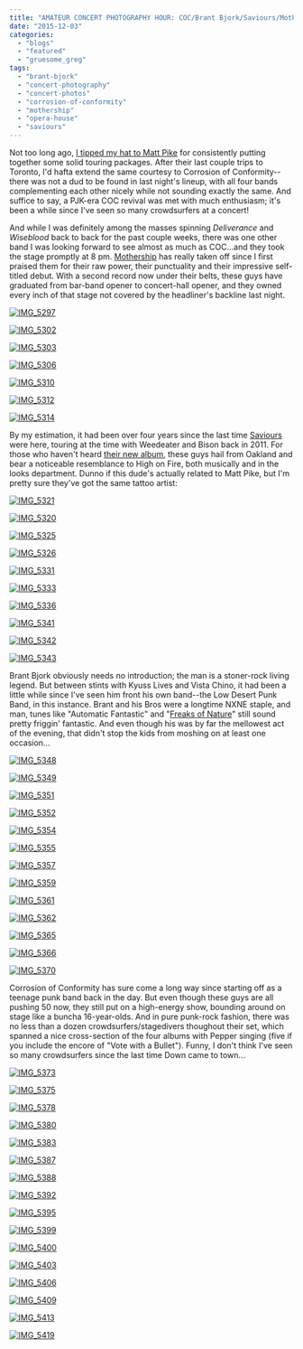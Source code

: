 ```yaml
---
title: "AMATEUR CONCERT PHOTOGRAPHY HOUR: COC/Brant Bjork/Saviours/Mothership @ Opera House, December 1, 2015"
date: "2015-12-03"
categories: 
  - "blogs"
  - "featured"
  - "gruesome_greg"
tags: 
  - "brant-bjork"
  - "concert-photography"
  - "concert-photos"
  - "corrosion-of-conformity"
  - "mothership"
  - "opera-house"
  - "saviours"
---
```


Not too long ago, [I tipped my hat to Matt Pike](https://hellbound.ca/2015/08/amateur-concert-photography-hour-high-on-firepallbearerlucifer-opera-house-august-13-2015/) for consistently putting together some solid touring packages. After their last couple trips to Toronto, I'd hafta extend the same courtesy to Corrosion of Conformity--there was not a dud to be found in last night's lineup, with all four bands complementing each other nicely while not sounding exactly the same. And suffice to say, a PJK-era COC revival was met with much enthusiasm; it's been a while since I've seen so many crowdsurfers at a concert!

And while I was definitely among the masses spinning _Deliverance_ and _Wiseblood_ back to back for the past couple weeks, there was one other band I was looking forward to see almost as much as COC...and they took the stage promptly at 8 pm. [Mothership](http://mothershipusa.com/) has really taken off since I first praised them for their raw power, their punctuality and their impressive self-titled debut. With a second record now under their belts, these guys have graduated from bar-band opener to concert-hall opener, and they owned every inch of that stage not covered by the headliner's backline last night.

[![IMG_5297](https://hellbound.ca/wp-content/uploads/2015/12/IMG_5297.jpg)](https://hellbound.ca/wp-content/uploads/2015/12/IMG_5297.jpg)

[![IMG_5302](https://hellbound.ca/wp-content/uploads/2015/12/IMG_5302-1024x768.jpg)](https://hellbound.ca/wp-content/uploads/2015/12/IMG_5302.jpg)

[![IMG_5303](https://hellbound.ca/wp-content/uploads/2015/12/IMG_5303-1024x768.jpg)](https://hellbound.ca/wp-content/uploads/2015/12/IMG_5303.jpg)

[![IMG_5306](https://hellbound.ca/wp-content/uploads/2015/12/IMG_5306.jpg)](https://hellbound.ca/wp-content/uploads/2015/12/IMG_5306.jpg)

[![IMG_5310](https://hellbound.ca/wp-content/uploads/2015/12/IMG_5310-1024x768.jpg)](https://hellbound.ca/wp-content/uploads/2015/12/IMG_5310.jpg)

[![IMG_5312](https://hellbound.ca/wp-content/uploads/2015/12/IMG_5312.jpg)](https://hellbound.ca/wp-content/uploads/2015/12/IMG_5312.jpg)

[![IMG_5314](https://hellbound.ca/wp-content/uploads/2015/12/IMG_5314-1024x768.jpg)](https://hellbound.ca/wp-content/uploads/2015/12/IMG_5314.jpg)

By my estimation, it had been over four years since the last time [Saviours](http://killforsaviours.blogspot.ca/) were here, touring at the time with Weedeater and Bison back in 2011. For those who haven't heard [their new album](https://hellbound.ca/2015/11/saviours-palace-of-vision/), these guys hail from Oakland and bear a noticeable resemblance to High on Fire, both musically and in the looks department. Dunno if this dude's actually related to Matt Pike, but I'm pretty sure they've got the same tattoo artist:

[![IMG_5321](https://hellbound.ca/wp-content/uploads/2015/12/IMG_5321-1024x768.jpg)](https://hellbound.ca/wp-content/uploads/2015/12/IMG_5321.jpg)

[![IMG_5320](https://hellbound.ca/wp-content/uploads/2015/12/IMG_5320-1024x768.jpg)](https://hellbound.ca/wp-content/uploads/2015/12/IMG_5320.jpg)

[![IMG_5325](https://hellbound.ca/wp-content/uploads/2015/12/IMG_5325.jpg)](https://hellbound.ca/wp-content/uploads/2015/12/IMG_5325.jpg)

[![IMG_5326](https://hellbound.ca/wp-content/uploads/2015/12/IMG_5326.jpg)](https://hellbound.ca/wp-content/uploads/2015/12/IMG_5326.jpg)

[![IMG_5331](https://hellbound.ca/wp-content/uploads/2015/12/IMG_5331.jpg)](https://hellbound.ca/wp-content/uploads/2015/12/IMG_5331.jpg)

[![IMG_5333](https://hellbound.ca/wp-content/uploads/2015/12/IMG_5333.jpg)](https://hellbound.ca/wp-content/uploads/2015/12/IMG_5333.jpg)

[![IMG_5336](https://hellbound.ca/wp-content/uploads/2015/12/IMG_5336.jpg)](https://hellbound.ca/wp-content/uploads/2015/12/IMG_5336.jpg)

[![IMG_5341](https://hellbound.ca/wp-content/uploads/2015/12/IMG_5341.jpg)](https://hellbound.ca/wp-content/uploads/2015/12/IMG_5341.jpg)

[![IMG_5342](https://hellbound.ca/wp-content/uploads/2015/12/IMG_5342.jpg)](https://hellbound.ca/wp-content/uploads/2015/12/IMG_5342.jpg)

[![IMG_5343](https://hellbound.ca/wp-content/uploads/2015/12/IMG_5343.jpg)](https://hellbound.ca/wp-content/uploads/2015/12/IMG_5343.jpg)

Brant Bjork obviously needs no introduction; the man is a stoner-rock living legend. But between stints with Kyuss Lives and Vista Chino, it had been a little while since I've seen him front his own band--the Low Desert Punk Band, in this instance. Brant and his Bros were a longtime NXNE staple, and man, tunes like "Automatic Fantastic" and "[Freaks of Nature](https://www.youtube.com/watch?v=fKXqwBMvfiA)" still sound pretty friggin' fantastic. And even though his was by far the mellowest act of the evening, that didn't stop the kids from moshing on at least one occasion...

[![IMG_5348](https://hellbound.ca/wp-content/uploads/2015/12/IMG_5348-1024x768.jpg)](https://hellbound.ca/wp-content/uploads/2015/12/IMG_5348.jpg)

[![IMG_5349](https://hellbound.ca/wp-content/uploads/2015/12/IMG_5349-1024x768.jpg)](https://hellbound.ca/wp-content/uploads/2015/12/IMG_5349.jpg)

[![IMG_5351](https://hellbound.ca/wp-content/uploads/2015/12/IMG_5351.jpg)](https://hellbound.ca/wp-content/uploads/2015/12/IMG_5351.jpg)

[![IMG_5352](https://hellbound.ca/wp-content/uploads/2015/12/IMG_5352.jpg)](https://hellbound.ca/wp-content/uploads/2015/12/IMG_5352.jpg)

[![IMG_5354](https://hellbound.ca/wp-content/uploads/2015/12/IMG_5354.jpg)](https://hellbound.ca/wp-content/uploads/2015/12/IMG_5354.jpg)

[![IMG_5355](https://hellbound.ca/wp-content/uploads/2015/12/IMG_5355.jpg)](https://hellbound.ca/wp-content/uploads/2015/12/IMG_5355.jpg)

[![IMG_5357](https://hellbound.ca/wp-content/uploads/2015/12/IMG_5357.jpg)](https://hellbound.ca/wp-content/uploads/2015/12/IMG_5357.jpg)

[![IMG_5359](https://hellbound.ca/wp-content/uploads/2015/12/IMG_5359.jpg)](https://hellbound.ca/wp-content/uploads/2015/12/IMG_5359.jpg)

[![IMG_5361](https://hellbound.ca/wp-content/uploads/2015/12/IMG_5361.jpg)](https://hellbound.ca/wp-content/uploads/2015/12/IMG_5361.jpg)

[![IMG_5362](https://hellbound.ca/wp-content/uploads/2015/12/IMG_5362.jpg)](https://hellbound.ca/wp-content/uploads/2015/12/IMG_5362.jpg)

[![IMG_5365](https://hellbound.ca/wp-content/uploads/2015/12/IMG_5365.jpg)](https://hellbound.ca/wp-content/uploads/2015/12/IMG_5365.jpg)

[![IMG_5366](https://hellbound.ca/wp-content/uploads/2015/12/IMG_5366.jpg)](https://hellbound.ca/wp-content/uploads/2015/12/IMG_5366.jpg)

[![IMG_5370](https://hellbound.ca/wp-content/uploads/2015/12/IMG_5370-1024x768.jpg)](https://hellbound.ca/wp-content/uploads/2015/12/IMG_5370.jpg)

Corrosion of Conformity has sure come a long way since starting off as a teenage punk band back in the day. But even though these guys are all pushing 50 now, they still put on a high-energy show, bounding around on stage like a buncha 16-year-olds. And in pure punk-rock fashion, there was no less than a dozen crowdsurfers/stagedivers thoughout their set, which spanned a nice cross-section of the four albums with Pepper singing (five if you include the encore of "Vote with a Bullet"). Funny, I don't think I've seen so many crowdsurfers since the last time Down came to town...

[![IMG_5373](https://hellbound.ca/wp-content/uploads/2015/12/IMG_5373-1024x768.jpg)](https://hellbound.ca/wp-content/uploads/2015/12/IMG_5373.jpg)

[![IMG_5375](https://hellbound.ca/wp-content/uploads/2015/12/IMG_5375-1024x768.jpg)](https://hellbound.ca/wp-content/uploads/2015/12/IMG_5375.jpg)

[![IMG_5378](https://hellbound.ca/wp-content/uploads/2015/12/IMG_5378-1024x768.jpg)](https://hellbound.ca/wp-content/uploads/2015/12/IMG_5378.jpg)

[![IMG_5380](https://hellbound.ca/wp-content/uploads/2015/12/IMG_5380-1024x768.jpg)](https://hellbound.ca/wp-content/uploads/2015/12/IMG_5380.jpg)

[![IMG_5383](https://hellbound.ca/wp-content/uploads/2015/12/IMG_5383-1024x768.jpg)](https://hellbound.ca/wp-content/uploads/2015/12/IMG_5383.jpg)

[![IMG_5387](https://hellbound.ca/wp-content/uploads/2015/12/IMG_5387.jpg)](https://hellbound.ca/wp-content/uploads/2015/12/IMG_5387.jpg)

[![IMG_5388](https://hellbound.ca/wp-content/uploads/2015/12/IMG_5388.jpg)](https://hellbound.ca/wp-content/uploads/2015/12/IMG_5388.jpg)

[![IMG_5392](https://hellbound.ca/wp-content/uploads/2015/12/IMG_5392.jpg)](https://hellbound.ca/wp-content/uploads/2015/12/IMG_5392.jpg)

[![IMG_5395](https://hellbound.ca/wp-content/uploads/2015/12/IMG_5395.jpg)](https://hellbound.ca/wp-content/uploads/2015/12/IMG_5395.jpg)

[![IMG_5399](https://hellbound.ca/wp-content/uploads/2015/12/IMG_5399.jpg)](https://hellbound.ca/wp-content/uploads/2015/12/IMG_5399.jpg)

[![IMG_5400](https://hellbound.ca/wp-content/uploads/2015/12/IMG_5400.jpg)](https://hellbound.ca/wp-content/uploads/2015/12/IMG_5400.jpg)

[![IMG_5403](https://hellbound.ca/wp-content/uploads/2015/12/IMG_5403.jpg)](https://hellbound.ca/wp-content/uploads/2015/12/IMG_5403.jpg)

[![IMG_5406](https://hellbound.ca/wp-content/uploads/2015/12/IMG_5406-1024x768.jpg)](https://hellbound.ca/wp-content/uploads/2015/12/IMG_5406.jpg)

[![IMG_5409](https://hellbound.ca/wp-content/uploads/2015/12/IMG_5409.jpg)](https://hellbound.ca/wp-content/uploads/2015/12/IMG_5409.jpg)

[![IMG_5413](https://hellbound.ca/wp-content/uploads/2015/12/IMG_5413.jpg)](https://hellbound.ca/wp-content/uploads/2015/12/IMG_5413.jpg)

[![IMG_5419](https://hellbound.ca/wp-content/uploads/2015/12/IMG_5419.jpg)](https://hellbound.ca/wp-content/uploads/2015/12/IMG_5419.jpg)
